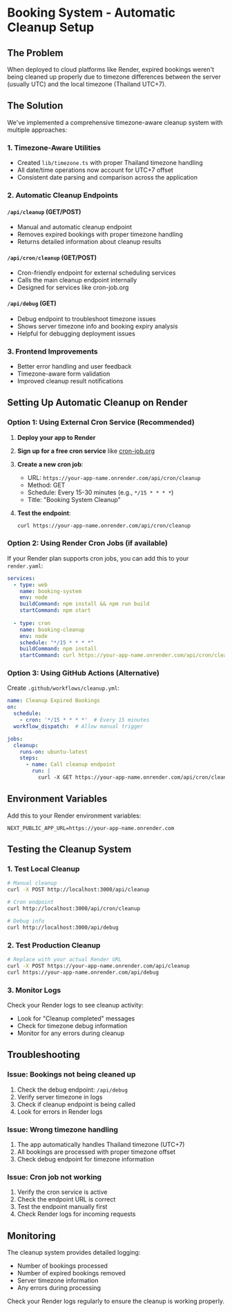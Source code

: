 # Booking System - Automatic Cleanup Setup

## The Problem
When deployed to cloud platforms like Render, expired bookings weren't being cleaned up properly due to timezone differences between the server (usually UTC) and the local timezone (Thailand UTC+7).

## The Solution
We've implemented a comprehensive timezone-aware cleanup system with multiple approaches:

### 1. Timezone-Aware Utilities
- Created `lib/timezone.ts` with proper Thailand timezone handling
- All date/time operations now account for UTC+7 offset
- Consistent date parsing and comparison across the application

### 2. Automatic Cleanup Endpoints

#### `/api/cleanup` (GET/POST)
- Manual and automatic cleanup endpoint
- Removes expired bookings with proper timezone handling
- Returns detailed information about cleanup results

#### `/api/cron/cleanup` (GET/POST)
- Cron-friendly endpoint for external scheduling services
- Calls the main cleanup endpoint internally
- Designed for services like cron-job.org

#### `/api/debug` (GET)
- Debug endpoint to troubleshoot timezone issues
- Shows server timezone info and booking expiry analysis
- Helpful for debugging deployment issues

### 3. Frontend Improvements
- Better error handling and user feedback
- Timezone-aware form validation
- Improved cleanup result notifications

## Setting Up Automatic Cleanup on Render

### Option 1: Using External Cron Service (Recommended)

1. **Deploy your app to Render**
2. **Sign up for a free cron service** like [cron-job.org](https://cron-job.org)
3. **Create a new cron job**:
   - URL: `https://your-app-name.onrender.com/api/cron/cleanup`
   - Method: GET
   - Schedule: Every 15-30 minutes (e.g., `*/15 * * * *`)
   - Title: "Booking System Cleanup"

4. **Test the endpoint**:
   ```bash
   curl https://your-app-name.onrender.com/api/cron/cleanup
   ```

### Option 2: Using Render Cron Jobs (if available)

If your Render plan supports cron jobs, you can add this to your `render.yaml`:

```yaml
services:
  - type: web
    name: booking-system
    env: node
    buildCommand: npm install && npm run build
    startCommand: npm start
    
  - type: cron
    name: booking-cleanup
    env: node
    schedule: "*/15 * * * *"
    buildCommand: npm install
    startCommand: curl https://your-app-name.onrender.com/api/cron/cleanup
```

### Option 3: Using GitHub Actions (Alternative)

Create `.github/workflows/cleanup.yml`:

```yaml
name: Cleanup Expired Bookings
on:
  schedule:
    - cron: '*/15 * * * *'  # Every 15 minutes
  workflow_dispatch:  # Allow manual trigger

jobs:
  cleanup:
    runs-on: ubuntu-latest
    steps:
      - name: Call cleanup endpoint
        run: |
          curl -X GET https://your-app-name.onrender.com/api/cron/cleanup
```

## Environment Variables

Add this to your Render environment variables:

```
NEXT_PUBLIC_APP_URL=https://your-app-name.onrender.com
```

## Testing the Cleanup System

### 1. Test Local Cleanup
```bash
# Manual cleanup
curl -X POST http://localhost:3000/api/cleanup

# Cron endpoint
curl http://localhost:3000/api/cron/cleanup

# Debug info
curl http://localhost:3000/api/debug
```

### 2. Test Production Cleanup
```bash
# Replace with your actual Render URL
curl -X POST https://your-app-name.onrender.com/api/cleanup
curl https://your-app-name.onrender.com/api/debug
```

### 3. Monitor Logs
Check your Render logs to see cleanup activity:
- Look for "Cleanup completed" messages
- Check for timezone debug information
- Monitor for any errors during cleanup

## Troubleshooting

### Issue: Bookings not being cleaned up
1. Check the debug endpoint: `/api/debug`
2. Verify server timezone in logs
3. Check if cleanup endpoint is being called
4. Look for errors in Render logs

### Issue: Wrong timezone handling
1. The app automatically handles Thailand timezone (UTC+7)
2. All bookings are processed with proper timezone offset
3. Check debug endpoint for timezone information

### Issue: Cron job not working
1. Verify the cron service is active
2. Check the endpoint URL is correct
3. Test the endpoint manually first
4. Check Render logs for incoming requests

## Monitoring

The cleanup system provides detailed logging:
- Number of bookings processed
- Number of expired bookings removed
- Server timezone information
- Any errors during processing

Check your Render logs regularly to ensure the cleanup is working properly.
